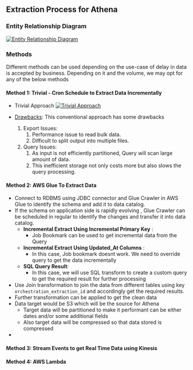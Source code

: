 ## Extraction Process for Athena

### Entity Relationship Diagram
[![Entity Relationship Diagram](https://mermaid.ink/img/pako:eNqNVG1vmzAQ_iuWv3STGqn7GlWV2EK1qYxMLVG_IKELPhIvYCNzJOuS_vfZQAIl6TYkBHpezse9sOepFsinHM1MwspAEStmL6HTukBFSUVAdZWgqgt20JPJYc9mHVexKYv57a3j0ABJre7uYv5-gH1LuYvwF7HUIBCKESqVJHkBt7eB1OLJFpXQ5j16hG_RyEyewV5N2itLo7c4zkoXZY7ngXaS1kmGKJaQbi5xaMwxq9f20VfqcGhKN3_88tV_ih696Ns8nETe58C3RTSYWS-qFKuRb1CxpVxV9lMgZ1KwHw89UdcW0CZdY0VtF5KuFu7VcvcPtk3hPGLhIgiO_TmlrpB22myc8G-yTOaYNEf9U1UCrVlPbMHmBqafCHop0QYJUK2s8NPNzTDMxcEbgdbsh4vvQ9vgi1341jYCWedjM__eWwQRu8rqPL8ahllqnSOotp8bpXeqGzZ2NlUOdUXriZ-VVqxAAgEEQ4MsbGugKFldCjfYCZDL5dke0pDst1Z4yiqcP3_4-KayJ3-3MP_pb4aQX3O7nAVIYZe8GaeY0xoLjLnbXgFm02itrs3OF5K04dMM8gqvOdg9eXpRKZ-SqfEo6v4Vner1DwNOYGI)](https://mermaid-js.github.io/mermaid-live-editor/edit/#pako:eNqNVG1vmzAQ_iuWv3STGqn7GlWV2EK1qYxMLVG_IKELPhIvYCNzJOuS_vfZQAIl6TYkBHpezse9sOepFsinHM1MwspAEStmL6HTukBFSUVAdZWgqgt20JPJYc9mHVexKYv57a3j0ABJre7uYv5-gH1LuYvwF7HUIBCKESqVJHkBt7eB1OLJFpXQ5j16hG_RyEyewV5N2itLo7c4zkoXZY7ngXaS1kmGKJaQbi5xaMwxq9f20VfqcGhKN3_88tV_ih696Ns8nETe58C3RTSYWS-qFKuRb1CxpVxV9lMgZ1KwHw89UdcW0CZdY0VtF5KuFu7VcvcPtk3hPGLhIgiO_TmlrpB22myc8G-yTOaYNEf9U1UCrVlPbMHmBqafCHop0QYJUK2s8NPNzTDMxcEbgdbsh4vvQ9vgi1341jYCWedjM__eWwQRu8rqPL8ahllqnSOotp8bpXeqGzZ2NlUOdUXriZ-VVqxAAgEEQ4MsbGugKFldCjfYCZDL5dke0pDst1Z4yiqcP3_4-KayJ3-3MP_pb4aQX3O7nAVIYZe8GaeY0xoLjLnbXgFm02itrs3OF5K04dMM8gqvOdg9eXpRKZ-SqfEo6v4Vner1DwNOYGI)

### Methods
Different methods can be used depending on the use-case of delay in data is accepted by business.
Depending on it and the volume, we may opt for any of the below methods
    
#### Method 1: Trivial - Cron Schedule to Extract Data Incrementally
- Trivial Approach
[![Trivial Approach](https://mermaid.ink/img/pako:eNpNzr0OgjAQAOBXITdpQjWKE4MJERfjogwOlOGghzRCa0qJIYR3txgx3nJ_3yU3QKEFQQhlrV9FhcZ65ytXngspNukiRos5trTMGNtLsU0PRit20nk2o7_RhwQp50mw_u3nnq3YpSPTu-zUbhiiW-JFtiKF4wg-NGQalMK9MkynHNyqIQ6hKwWaBweuJtc9BVo6Cmm1gbDEuiUfsLM66VUBoTUdzSiWeDfYfNX4BqRpTRE)](https://mermaid-js.github.io/mermaid-live-editor/edit#pako:eNpNzr0OgjAQAOBXITdpQjWKE4MJERfjogwOlOGghzRCa0qJIYR3txgx3nJ_3yU3QKEFQQhlrV9FhcZ65ytXngspNukiRos5trTMGNtLsU0PRit20nk2o7_RhwQp50mw_u3nnq3YpSPTu-zUbhiiW-JFtiKF4wg-NGQalMK9MkynHNyqIQ6hKwWaBweuJtc9BVo6Cmm1gbDEuiUfsLM66VUBoTUdzSiWeDfYfNX4BqRpTRE)
- <u>Drawbacks</u>:
  This conventional approach has some drawbacks

  1. Export Issues:
     1. Performance issue to read bulk data.
     2. Difficult to split output into multiple files.
  2. Query Issues: 
     1. As input is not efficiently partitioned, Query will scan large amount of data.
     2. This inefficient storage not only costs more but also slows the query processing.
#### Method 2: AWS Glue To Extract Data 
- Connect to RDBMS using JDBC connector and Glue Crawler in AWS Glue to identify the schema and add it to data catalog.
- If the schema on application side is rapidly evolving , Glue Crawler can be scheduled in regular to identify the changes and transfer it into data catalog.
  - <b>Incremental Extract Using Incremental Primary Key</b> :
    - Job Bookmark can be used to get incremental data from the Query
  - <b>Incremental Extract Using Updated_At Columns</b> :
    - In this case, Job bookmark doesnt work. We need to override query to get the data incrementally
  - <b>SQL Query Result</b>:
    - In this case, we will use SQL transform to create a custom query to get the required result for further processing
- Use Join transformation to join the data from different tables using key `orchestration_extraction_id` and accordingly get the required results.
- Further transformation can be applied to get the clean data
- Data target would be S3 which will be the source for Athena 
  - Target data will be partitioned to make it performant can be either dates and/or some additional fields
  - Also target data will be compressed so that data stored is compressed
- 

#### Method 3: Stream Events to get Real Time Data using Kinesis
#### Method 4: AWS Lambda






